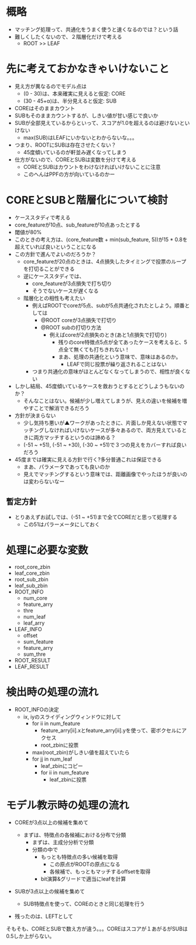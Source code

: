 # 概略

* マッチング処理って、共通化をうまく使うと速くなるのでは？という話
* 難しくしたくないので、２階層化だけで考える
  * ROOT >> LEAF

# 先に考えておかなきゃいけないこと

* 見え方が異なるのでモデル点は
  * (0 - 30)は、本来確実に見えると仮定: CORE
  * (30 - 45+α)は、半分見えると仮定: SUB
* COREはそのままカウント
* SUBもそのままカウントするが、しきい値が甘い感じで良いか
* SUBが全部見えているからといって、スコアが1.0を超えるのは避けないといけない
  * max(SUB)はLEAFにいかないとわからないな。。。
* つまり、ROOTにSUBは存在させたくない？
  * 45度傾いているのが軒並み遅くなってしまう
* 仕方がないので、COREとSUBは変数を分けて考える
  * COREとSUBはカウントをわけなければいけないことに注意
  * このへんはPPFの方が向いているのかー
  
# COREとSUBと階層化について検討

* ケーススタディで考える
* core_featureが10点、sub_featureが10点あったとする
* 閾値が80%
* このときの考え方は、(core_feature数 + min(sub_feature, 5))が15 * 0.8を超えていれば良いということになる
* この方針で進んでよいのだろうか？
  * core_featureが20点のときは、4点損失したタイミングで投票のループを打切ることができる
  * 逆にケーススタディでは、
	* core_featureが3点損失で打ち切り
	* そうでないケースが遅くなる
  * 階層化との相性も考えたい
	* 例えばROOTでcoreが5点、subが5点共通化されたとしよう。順番としては
	  * @ROOT coreが3点損失で打切り
	  * @ROOT subの打切り方法
		* 例えばcoreが2点損失のとき(あと1点損失で打切り)
		  * 残りのcore特徴点5点が全てあったケースを考えると、5点全て無くても打ちきれない！
		  * まあ、処理の共通化という意味で、意味はあるのか。
			* LEAFで同じ投票が繰り返されることはない
	* つまり共通化の意味がほとんどなくなってしまうので、相性が良くない
* しかし結局、45度傾いているケースを救おうとするとどうしようもないのか？
  * そんなことはない。候補が少し増えてしまうが、見えの違いを候補を増やすことで解消できるだろう
* 方針が決まらない
  * 少し気持ち悪いが▲ワークがあったときに、片面しか見えない状態でマッチングしなければいけないケースが多々あるので、両方見えているときに両方マッチするというのは諦める？
  * (-51 ~ +51), (-51 ~ +30), (-30 ~ +51)で３つの見えをカバーすれば良いだろう
* 45度までは確実に見える方針で行く?多分普通これは保証できる
  * まあ、パラメータであっても良いのか
  * 見えでマッチングするという意味では、距離画像でやったほうが良いのは変わらないなー

## 暫定方針

* とりあえずお試しでは、(-51 ~ +51)まで全てCOREだと思って処理する
  * この51はパラーメータにしておく


# 処理に必要な変数

* root_core_zbin
* leaf_core_zbin
* root_sub_zbin
* leaf_sub_zbin
* ROOT_INFO
  * num_core
  * feature_arry
  * thre
  * num_leaf
  * leaf_arry
* LEAF_INFO
  * offset
  * sum_feature
  * feature_arry
  * sum_thre
* ROOT_RESULT
* LEAF_RESULT

# 検出時の処理の流れ

* ROOT_INFOの決定
  * ix, iyのスライディングウィンドウに対して
	* for ii in num_feature
	  * feature_arry[ii].xとfeature_arry[ii].yを使って、密ボクセルにアクセス
	  * root_zbinに投票
	* max(root_zbin)がしきい値を超えていたら
	* for jj in num_leaf
	  * leaf_zbinにコピー
	  * for ii in num_feature
		* leaf_zbinに投票

# モデル教示時の処理の流れ

* COREが3点以上の候補を集めて
  * まずは、特徴点の各候補における分布で分類
	  * まずは、主成分分析で分類
	  * 分類の中で
		* もっとも特徴点の多い候補を取得
		  * この原点がROOTの原点になる
		  * 各候補で、もっともマッチするoffsetを取得
	    * bit演算&グリードで適当にleafを計算

* SUBが3点以上の候補を集めて
  * SUB特徴点を使って、COREのときと同じ処理を行う

* 残ったのは、LEFTとして

そもそも、COREとSUBで数え方が違う。。。COREはスコアが１あがるがSUBは0.5しか上がらない。
